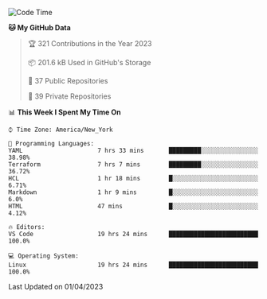 <!--START_SECTION:waka-->
![Code Time](http://img.shields.io/badge/Code%20Time-167%20hrs%2010%20mins-blue)

**🐱 My GitHub Data** 

> 🏆 321 Contributions in the Year 2023
 > 
> 📦 201.6 kB Used in GitHub's Storage 
 > 
> 📜 37 Public Repositories 
 > 
> 🔑 39 Private Repositories  
 > 
📊 **This Week I Spent My Time On** 

```text
⌚︎ Time Zone: America/New_York

💬 Programming Languages: 
YAML                     7 hrs 33 mins       █████████░░░░░░░░░░░░░░░░   38.98% 
Terraform                7 hrs 7 mins        █████████░░░░░░░░░░░░░░░░   36.72% 
HCL                      1 hr 18 mins        █░░░░░░░░░░░░░░░░░░░░░░░░   6.71% 
Markdown                 1 hr 9 mins         █░░░░░░░░░░░░░░░░░░░░░░░░   6.0% 
HTML                     47 mins             █░░░░░░░░░░░░░░░░░░░░░░░░   4.12%

🔥 Editors: 
VS Code                  19 hrs 24 mins      █████████████████████████   100.0%

💻 Operating System: 
Linux                    19 hrs 24 mins      █████████████████████████   100.0%

```


 Last Updated on 01/04/2023
<!--END_SECTION:waka-->